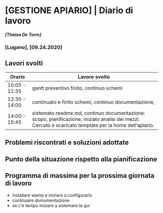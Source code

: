 

# [GESTIONE APIARIO] | Diario di lavoro
##### [Thaisa De Torre]
### [Lugano], [09.24.2020]

## Lavori svolti


|Orario        |Lavoro svolto                 |
|--------------|------------------------------|
|10:05 - 11:35 | gantt preventivo finito, continuo schemi |
|12:30 - 14:00 | continuato e finito schemi, continuo documentazione, |
|14:00 - 15:45 | sistemato readme.md, continuo documentazione: scopo, pianificazione, iniziato analisi dei mezzi. Cercato e scaricato template per la home dell'apiario. |

##  Problemi riscontrati e soluzioni adottate


##  Punto della situazione rispetto alla pianificazione


## Programma di massima per la prossima giornata di lavoro
- installare wamp e iniziare a configurarlo
- continuare domumentazione
- se c'è tempo iniziare a sistemare la gui